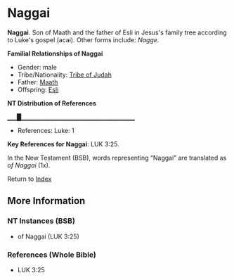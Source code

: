 # Naggai
**Naggai**. 
Son of Maath and the father of Esli in Jesus's family tree according to Luke's gospel (acai). 
Other forms include: 
*Nagge*. 




**Familial Relationships of Naggai**


* Gender: male
* Tribe/Nationality: [Tribe of Judah](../../../groups/md/acai/Judah.md)
* Father: [Maath](Maath.md)
* Offspring: [Esli](Esli.md)


**NT Distribution of References**

▁▁█▁▁▁▁▁▁▁▁▁▁▁▁▁▁▁▁▁▁▁▁▁▁▁▁
* References: Luke: 1



**Key References for Naggai**: 
LUK 3:25. 




In the New Testament (BSB), words representing “Naggai” are translated as 
*of Naggai* (1x). 


Return to [Index](00-Index.md)

## More Information

### NT Instances (BSB)

* of Naggai (LUK 3:25)



### References (Whole Bible)

* LUK 3:25



